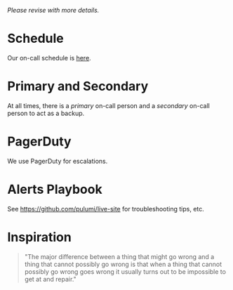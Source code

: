 *Please revise with more details.*

# Schedule

Our on-call schedule is [here](https://docs.google.com/spreadsheets/d/1J-AWVK1F_VEvIq9K_5PJmHum69jb40DKkUMLeqdI7C8/).

# Primary and Secondary

At all times, there is a *primary* on-call person and a *secondary* on-call person to act as a backup.

# PagerDuty

We use PagerDuty for escalations.

# Alerts Playbook

See https://github.com/pulumi/live-site for troubleshooting tips, etc.

# Inspiration

> "The major difference between a thing that might go wrong and a thing that cannot possibly go wrong is that when a thing that cannot possibly go wrong goes wrong it usually turns out to be impossible to get at and repair."
